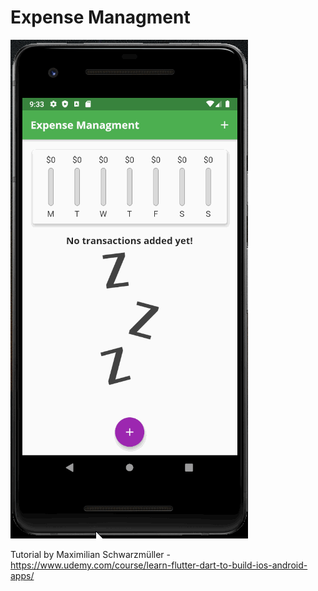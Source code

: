 # Expense Managment 

![Finished App](https://github.com/Edenik/Images/blob/master/Expense%20Managment.gif)


Tutorial by Maximilian Schwarzmüller - 
https://www.udemy.com/course/learn-flutter-dart-to-build-ios-android-apps/